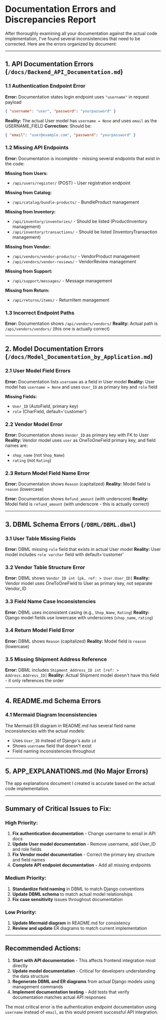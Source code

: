 # Documentation Errors and Discrepancies Report

After thoroughly examining all your documentation against the actual code implementation, I've found several inconsistencies that need to be corrected. Here are the errors organized by document:

---

## 1. API Documentation Errors (`/docs/Backend_API_Documentation.md`)

### 1.1 Authentication Endpoint Error
**Error:** Documentation states login endpoint uses `"username"` in request payload
```json
{ "username": "user", "password": "yourpassword" }
```

**Reality:** The actual User model has `username = None` and uses `email` as the USERNAME_FIELD
**Correction:** Should be:
```json
{ "email": "user@example.com", "password": "yourpassword" }
```

### 1.2 Missing API Endpoints
**Error:** Documentation is incomplete - missing several endpoints that exist in the code:

**Missing from Users:**
- `/api/users/register/` (POST) - User registration endpoint

**Missing from Catalog:**
- `/api/catalog/bundle-products/` - BundleProduct management

**Missing from Inventory:**
- `/api/inventory/inventories/` - Should be listed (ProductInventory management)
- `/api/inventory/transactions/` - Should be listed (InventoryTransaction management)

**Missing from Vendor:**
- `/api/vendors/vendor-products/` - VendorProduct management  
- `/api/vendors/vendor-reviews/` - VendorReview management

**Missing from Support:**
- `/api/support/messages/` - Message management

**Missing from Return:**
- `/api/returns/items/` - ReturnItem management

### 1.3 Incorrect Endpoint Paths
**Error:** Documentation shows `/api/vendors/vendors/` 
**Reality:** Actual path is `/api/vendors/vendors/` (this one is actually correct)

---

## 2. Model Documentation Errors (`/docs/Model_Documentation_by_Application.md`)

### 2.1 User Model Field Errors
**Error:** Documentation lists `username` as a field in User model
**Reality:** User model has `username = None` and uses `User_ID` as primary key and `role` field

**Missing Fields:**
- `User_ID` (AutoField, primary key)
- `role` (CharField, default='customer')

### 2.2 Vendor Model Error
**Error:** Documentation shows `Vendor_ID` as primary key with FK to User
**Reality:** Vendor model uses `user` as OneToOneField primary key, and field names are:
- `shop_name` (not `Shop_Name`)
- `rating` (not `Rating`)

### 2.3 Return Model Field Name Error
**Error:** Documentation shows `Reason` (capitalized)
**Reality:** Model field is `reason` (lowercase)

**Error:** Documentation shows `Refund_amount` (with underscore)
**Reality:** Model field is `refund_amount` (with underscore - this is actually correct)

---

## 3. DBML Schema Errors (`/DBML/DBML.dbml`)

### 3.1 User Table Missing Fields
**Error:** DBML missing `role` field that exists in actual User model
**Reality:** User model includes `role varchar` field with default='customer'

### 3.2 Vendor Table Structure Error
**Error:** DBML shows `Vendor_ID int [pk, ref: > User.User_ID]`
**Reality:** Vendor model uses OneToOneField to User as primary key, not separate Vendor_ID

### 3.3 Field Name Case Inconsistencies
**Error:** DBML uses inconsistent casing (e.g., `Shop_Name`, `Rating`)
**Reality:** Django model fields use lowercase with underscores (`shop_name`, `rating`)

### 3.4 Return Model Field Error
**Error:** DBML shows `Reason` (capitalized)
**Reality:** Model field is `reason` (lowercase)

### 3.5 Missing Shipment Address Reference
**Error:** DBML includes `Shipment_Address_ID int [ref: > Address.Address_ID]`
**Reality:** Actual Shipment model doesn't have this field - it only references the order

---

## 4. README.md Schema Errors

### 4.1 Mermaid Diagram Inconsistencies
The Mermaid ER diagram in README.md has several field name inconsistencies with the actual models:
- Uses `User_ID` instead of Django's auto `id`
- Shows `username` field that doesn't exist
- Field naming inconsistencies throughout

---

## 5. APP_EXPLANATIONS.md (No Major Errors)

The app explanations document I created is accurate based on the actual code implementation.

---

## Summary of Critical Issues to Fix:

### High Priority:
1. **Fix authentication documentation** - Change username to email in API docs
2. **Update User model documentation** - Remove username, add User_ID and role fields
3. **Fix Vendor model documentation** - Correct the primary key structure and field names
4. **Complete API endpoint documentation** - Add all missing endpoints

### Medium Priority:
1. **Standardize field naming** in DBML to match Django conventions
2. **Update DBML schema** to match actual model relationships
3. **Fix case sensitivity** issues throughout documentation

### Low Priority:
1. **Update Mermaid diagram** in README.md for consistency
2. **Review and update** ER diagrams to match current implementation

---

## Recommended Actions:

1. **Start with API documentation** - This affects frontend integration most directly
2. **Update model documentation** - Critical for developers understanding the data structure  
3. **Regenerate DBML and ER diagrams** from actual Django models using management commands
4. **Implement documentation testing** - Add tests that verify documentation matches actual API responses

The most critical error is the authentication endpoint documentation using `username` instead of `email`, as this would prevent successful API integration.